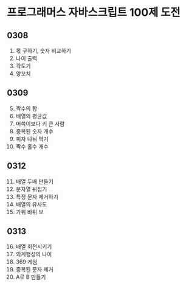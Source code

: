 # 프로그래머스 자바스크립트 100제 도전

## 0308

1. 몫 구하기, 숫자 비교하기
2. 나이 출력
3. 각도기
4. 양꼬치

## 0309

5. 짝수의 합
6. 배열의 평균값
7. 머쓱이보다 키 큰 사람
8. 중복된 숫자 개수
9. 피자 나눠 먹기
10. 짝수 홀수 개수

## 0312

11. 배열 두배 만들기
12. 문자열 뒤집기
13. 특정 문자 제거하기
14. 배열의 유사도
15. 가위 바위 보

## 0313

16. 배열 회전시키기
17. 외계행성의 나이
18. 369 게임
19. 중복된 문자 제거
20. A로 B 만들기
